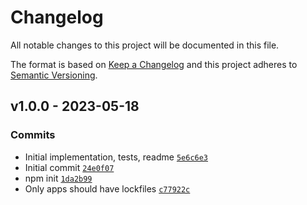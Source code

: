 # Changelog

All notable changes to this project will be documented in this file.

The format is based on [Keep a Changelog](https://keepachangelog.com/en/1.0.0/)
and this project adheres to [Semantic Versioning](https://semver.org/spec/v2.0.0.html).

## v1.0.0 - 2023-05-18

### Commits

- Initial implementation, tests, readme [`5e6c6e3`](https://github.com/es-shims/es-constants/commit/5e6c6e3c02a18da13e0b111e4bf0832d4e3f2519)
- Initial commit [`24e0f07`](https://github.com/es-shims/es-constants/commit/24e0f07534579352dc86e54361b38f039c39014a)
- npm init [`1da2b99`](https://github.com/es-shims/es-constants/commit/1da2b994d273dc352c2d6f3268770f4dce8b41fd)
- Only apps should have lockfiles [`c77922c`](https://github.com/es-shims/es-constants/commit/c77922c1592d98acc339f0f3d966aa16aa693e06)
